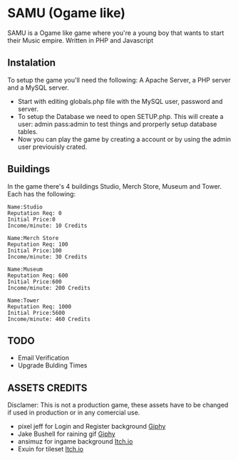 # SAMU (Ogame like)
SAMU is a Ogame like game where you're a young boy that wants to start their Music empire.
Written in PHP and Javascript

## Instalation
To setup the game you'll need the following:
A Apache Server, a PHP server and a MySQL server.
- Start with editing globals.php file with the MySQL user, password and server.
- To setup the Database we need to open SETUP.php. This will create a user: admin pass:admin to test things and prorperly setup database tables.
- Now you can play the game by creating a account or by using the admin user previouisly crated.

## Buildings
In the game there's 4 buildings Studio, Merch Store, Museum and Tower. Each has the following:
```
Name:Studio
Reputation Req: 0
Initial Price:0
Income/minute: 10 Credits
```
```
Name:Merch Store
Reputation Req: 100
Initial Price:100
Income/minute: 30 Credits
```
```
Name:Museum
Reputation Req: 600
Initial Price:600
Income/minute: 200 Credits
```
```
Name:Tower
Reputation Req: 1000
Initial Price:5600
Income/minute: 460 Credits
```
## TODO
- Email Verification
- Upgrade Bulding Times

## ASSETS CREDITS
Disclamer: This is not a production game, these assets have to be changed if used in production or in any comercial use.
- pixel jeff for Login and Register background [Giphy](https://giphy.com/gifs/pixel-art-jeff-lkceXNDw4Agryfrwz8) 
- Jake Bushell for raining gif [Giphy](https://giphy.com/stickers/arsissist-jakebushell-thebigdrip-sclaXPuYMBQVN4OsuM)
- ansimuz for ingame background [Itch.io](https://ansimuz.itch.io/)
- Exuin for tileset [Itch.io](https://emily2.itch.io/)